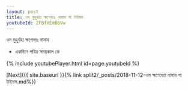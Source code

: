 ```yaml
---
layout: post
title: ওম মুহুর্থহা ক্ষপেভ্যঃ নামায গা টাইমস
youtubeId: 2FBfHEmBbVw
---
```

 
 
 ওম মুহুর্থহা ক্ষপেভ্যঃ নামায  
 
 -  একদিনে পবিত্র সময়কাল কে 
 
  
 
  
 
 
 
 
 
 


{% include youtubePlayer.html id=page.youtubeId %}
 
[Next]({{ site.baseurl }}{% link  split2/_posts/2018-11-12-ওম হ্মণেভ্যো নামায গা টাইমস.md%})
 
